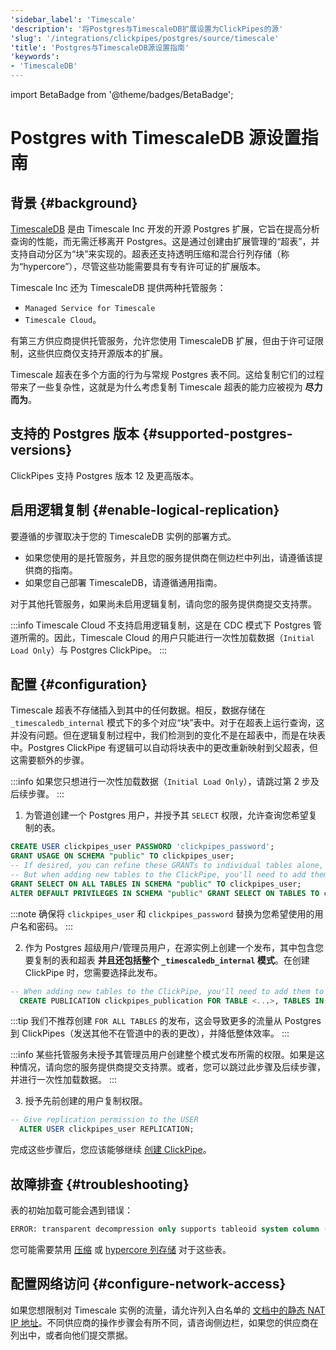 ```yaml
---
'sidebar_label': 'Timescale'
'description': '将Postgres与TimescaleDB扩展设置为ClickPipes的源'
'slug': '/integrations/clickpipes/postgres/source/timescale'
'title': 'Postgres与TimescaleDB源设置指南'
'keywords':
- 'TimescaleDB'
---
```


import BetaBadge from '@theme/badges/BetaBadge';


# Postgres with TimescaleDB 源设置指南

<BetaBadge/>

## 背景 {#background}

[TimescaleDB](https://github.com/timescale/timescaledb) 是由 Timescale Inc 开发的开源 Postgres 扩展，它旨在提高分析查询的性能，而无需迁移离开 Postgres。这是通过创建由扩展管理的“超表”，并支持自动分区为“块”来实现的。超表还支持透明压缩和混合行列存储（称为“hypercore”），尽管这些功能需要具有专有许可证的扩展版本。

Timescale Inc 还为 TimescaleDB 提供两种托管服务：
- `Managed Service for Timescale`
- `Timescale Cloud`。

有第三方供应商提供托管服务，允许您使用 TimescaleDB 扩展，但由于许可证限制，这些供应商仅支持开源版本的扩展。

Timescale 超表在多个方面的行为与常规 Postgres 表不同。这给复制它们的过程带来了一些复杂性，这就是为什么考虑复制 Timescale 超表的能力应被视为 **尽力而为**。

## 支持的 Postgres 版本 {#supported-postgres-versions}

ClickPipes 支持 Postgres 版本 12 及更高版本。

## 启用逻辑复制 {#enable-logical-replication}

要遵循的步骤取决于您的 TimescaleDB 实例的部署方式。

- 如果您使用的是托管服务，并且您的服务提供商在侧边栏中列出，请遵循该提供商的指南。
- 如果您自己部署 TimescaleDB，请遵循通用指南。

对于其他托管服务，如果尚未启用逻辑复制，请向您的服务提供商提交支持票。

:::info
Timescale Cloud 不支持启用逻辑复制，这是在 CDC 模式下 Postgres 管道所需的。因此，Timescale Cloud 的用户只能进行一次性加载数据（`Initial Load Only`）与 Postgres ClickPipe。
:::

## 配置 {#configuration}

Timescale 超表不存储插入到其中的任何数据。相反，数据存储在 `_timescaledb_internal` 模式下的多个对应“块”表中。对于在超表上运行查询，这并没有问题。但在逻辑复制过程中，我们检测到的变化不是在超表中，而是在块表中。Postgres ClickPipe 有逻辑可以自动将块表中的更改重新映射到父超表，但这需要额外的步骤。

:::info
如果您只想进行一次性加载数据（`Initial Load Only`），请跳过第 2 步及后续步骤。
:::

1. 为管道创建一个 Postgres 用户，并授予其 `SELECT` 权限，允许查询您希望复制的表。

```sql
CREATE USER clickpipes_user PASSWORD 'clickpipes_password';
GRANT USAGE ON SCHEMA "public" TO clickpipes_user;
-- If desired, you can refine these GRANTs to individual tables alone, instead of the entire schema
-- But when adding new tables to the ClickPipe, you'll need to add them to the user as well.
GRANT SELECT ON ALL TABLES IN SCHEMA "public" TO clickpipes_user;
ALTER DEFAULT PRIVILEGES IN SCHEMA "public" GRANT SELECT ON TABLES TO clickpipes_user;
```

:::note
确保将 `clickpipes_user` 和 `clickpipes_password` 替换为您希望使用的用户名和密码。
:::

2. 作为 Postgres 超级用户/管理员用户，在源实例上创建一个发布，其中包含您要复制的表和超表 **并且还包括整个 `_timescaledb_internal` 模式**。在创建 ClickPipe 时，您需要选择此发布。

```sql
-- When adding new tables to the ClickPipe, you'll need to add them to the publication as well manually. 
  CREATE PUBLICATION clickpipes_publication FOR TABLE <...>, TABLES IN SCHEMA _timescaledb_internal;
```

:::tip
我们不推荐创建 `FOR ALL TABLES` 的发布，这会导致更多的流量从 Postgres 到 ClickPipes（发送其他不在管道中的表的更改），并降低整体效率。
:::

:::info
某些托管服务未授予其管理员用户创建整个模式发布所需的权限。如果是这种情况，请向您的服务提供商提交支持票。或者，您可以跳过此步骤及后续步骤，并进行一次性加载数据。
:::

3. 授予先前创建的用户复制权限。

```sql
-- Give replication permission to the USER
  ALTER USER clickpipes_user REPLICATION;
```

完成这些步骤后，您应该能够继续 [创建 ClickPipe](../index.md)。

## 故障排查 {#troubleshooting}

表的初始加载可能会遇到错误：

```sql
ERROR: transparent decompression only supports tableoid system column (SQLSTATE 42P10)
```

您可能需要禁用 [压缩](https://docs.timescale.com/api/latest/compression/decompress_chunk) 或 [hypercore 列存储](https://docs.timescale.com/api/latest/hypercore/convert_to_rowstore) 对于这些表。

## 配置网络访问 {#configure-network-access}

如果您想限制对 Timescale 实例的流量，请允许列入白名单的 [文档中的静态 NAT IP 地址](../../index.md#list-of-static-ips)。不同供应商的操作步骤会有所不同，请咨询侧边栏，如果您的供应商在列出中，或者向他们提交票据。
